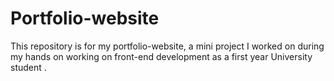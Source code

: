 # Portfolio-website
This repository is for my portfolio-website, a mini project I worked on during my hands on working on front-end development as a first year University student .
